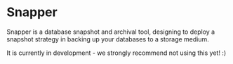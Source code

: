 # Snapper

Snapper is a database snapshot and archival tool, designing to deploy a snapshot strategy in backing up your databases
to a storage medium.

It is currently in development - we strongly recommend not using this yet! :)
